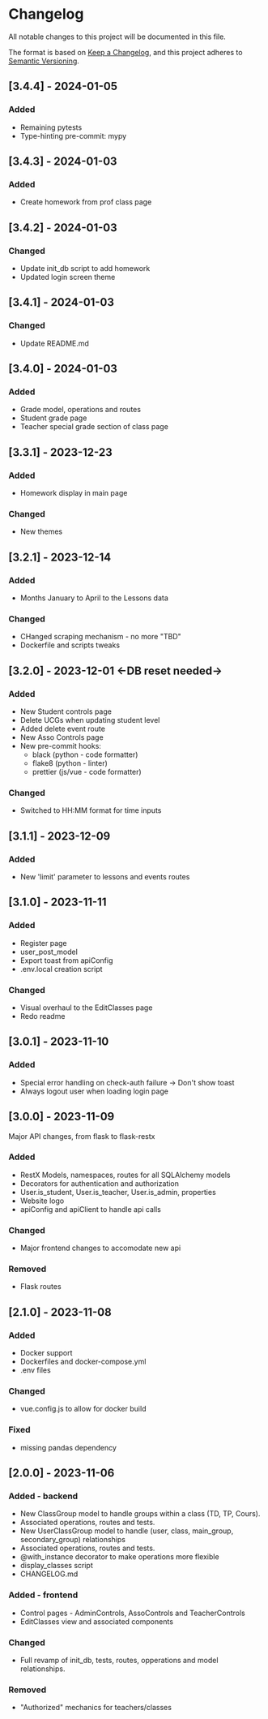 # Changelog

All notable changes to this project will be documented in this file.

The format is based on [Keep a Changelog](https://keepachangelog.com/en/1.0.0/),
and this project adheres to [Semantic Versioning](https://semver.org/spec/v2.0.0.html).

## [3.4.4] - 2024-01-05

### Added
- Remaining pytests
- Type-hinting pre-commit: mypy

## [3.4.3] - 2024-01-03

### Added

- Create homework from prof class page

## [3.4.2] - 2024-01-03

### Changed

- Update init_db script to add homework
- Updated login screen theme

## [3.4.1] - 2024-01-03

### Changed

- Update README.md

## [3.4.0] - 2024-01-03

### Added

- Grade model, operations and routes
- Student grade page
- Teacher special grade section of class page

## [3.3.1] - 2023-12-23

### Added

- Homework display in main page

### Changed

- New themes

## [3.2.1] - 2023-12-14

### Added

- Months January to April to the Lessons data

### Changed

- CHanged scraping mechanism - no more "TBD"
- Dockerfile and scripts tweaks

## [3.2.0] - 2023-12-01 <-DB reset needed->

### Added

- New Student controls page
- Delete UCGs when updating student level
- Added delete event route
- New Asso Controls page
- New pre-commit hooks:
  - black (python - code formatter)
  - flake8 (python - linter)
  - prettier (js/vue - code formatter)

### Changed

- Switched to HH:MM format for time inputs

## [3.1.1] - 2023-12-09

### Added

- New 'limit' parameter to lessons and events routes

## [3.1.0] - 2023-11-11

### Added

- Register page
- user_post_model
- Export toast from apiConfig
- .env.local creation script

### Changed

- Visual overhaul to the EditClasses page
- Redo readme

## [3.0.1] - 2023-11-10

### Added

- Special error handling on check-auth failure -> Don't show toast
- Always logout user when loading login page

## [3.0.0] - 2023-11-09

Major API changes, from flask to flask-restx

### Added

- RestX Models, namespaces, routes for all SQLAlchemy models
- Decorators for authentication and authorization
- User.is_student, User.is_teacher, User.is_admin, properties
- Website logo
- apiConfig and apiClient to handle api calls

### Changed

- Major frontend changes to accomodate new api

### Removed

- Flask routes

## [2.1.0] - 2023-11-08

### Added

- Docker support
- Dockerfiles and docker-compose.yml
- .env files

### Changed

- vue.config.js to allow for docker build

### Fixed

- missing pandas dependency

## [2.0.0] - 2023-11-06

### Added - backend

- New ClassGroup model to handle groups within a class (TD, TP, Cours).
- Associated operations, routes and tests.
- New UserClassGroup model to handle (user, class, main_group, secondary_group) relationships
- Associated operations, routes and tests.
- @with_instance decorator to make operations more flexible
- display_classes script
- CHANGELOG.md

### Added - frontend

- Control pages - AdminControls, AssoControls and TeacherControls
- EditClasses view and associated components

### Changed

- Full revamp of init_db, tests, routes, opperations and model relationships.

### Removed

- "Authorized" mechanics for teachers/classes
